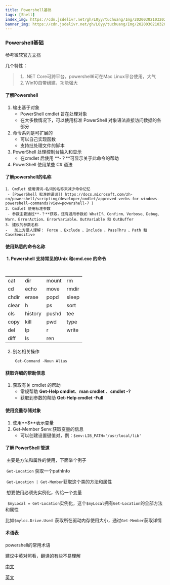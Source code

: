 ```yaml
---
title: Powershell基础
tags: [Shell]
index_img: https://cdn.jsdelivr.net/gh/L0yy/tuchuang/Img/20200302103202.png
banner_img: https://cdn.jsdelivr.net/gh/L0yy/tuchuang/Img/20200302103202.png
---
```






### Powershell基础

参考微软[官方文档]( https://docs.microsoft.com/zh-cn/powershell/scripting/how-to-use-docs?view=powershell-7 )

几个特性：

> 1. .NET Core可跨平台，powershell6可在Mac Linux平台使用，大气
> 2. Win10自带组建，功能强大



#### 了解Powershell

1. 输出基于对象
   - PowerShell cmdlet 旨在处理对象
   - 在大多数情况下，可以使用标准 PowerShell 对象语法直接访问数据的各部分
2. 命令系列是可扩展的
   - 可以自己实现函数
   - 支持批处理文件的脚本
3. PowerShell 处理控制台输入和显示
   - 在cmdlet 后使用 **-？**可显示关于此命令的帮助
4. PowerShell 使用某些 C# 语法

#### 了解powershell的名称

 	1. Cmdlet 使用谓词-名词的名称来减少命令记忆
     - [PowerShell 批准的谓词]( https://docs.microsoft.com/zh-cn/powershell/scripting/developer/cmdlet/approved-verbs-for-windows-powershell-commands?view=powershell-7 )
 	2. Cmdlet 使用标准参数
     - 参数主要通过**-？**获取，还有通用参数如 WhatIf、Confirm、Verbose、Debug、Warn、ErrorAction、ErrorVariable、OutVariable 和 OutBuffer
	3. 建议的参数名称
    -   加上方便人理解： Force 、Exclude 、Include 、PassThru 、Path 和 CaseSensitive 

#### 使用熟悉的命令名称

​	**1. Powershell 支持常见的Unix 和cmd.exe 的命令**

​	

|       |         |       |       |
| :---- | :------ | :---- | :---- |
| cat   | dir     | mount | rm    |
| cd    | echo    | move  | rmdir |
| chdir | erase   | popd  | sleep |
| clear | h       | ps    | sort  |
| cls   | history | pushd | tee   |
| copy  | kill    | pwd   | type  |
| del   | lp      | r     | write |
| diff  | ls      | ren   |       |

2. 别名相关操作

    ` Get-Command -Noun Alias`

#### 获取详细的帮助信息

1. 获取有关 cmdlet 的帮助
   - 常规帮助 **Get-Help cmdlet**、**man cmdlet** 、**cmdlet   -?** 
   - 获取到参数的帮助  **Get-Help cmdlet -Full** 

#### 使用变量存储对象

1. 使用**$**表示变量
2. Get-Member $env:获取变量的信息
    - 可以创建设置键值对，例：` $env:LIB_PATH='/usr/local/lib' `

####  了解 PowerShell 管道

​	主要是方法和属性的使用，下面举个例子

​	` Get-Location ` 获取一个pathInfo

​	`Get-Location | Get-Member`获取这个类的方法和属性

​	想要使用必须先实例化，传给一个变量

​	` $myLocal = Get-Location`实例化，这个`$myLocal`拥有`Get-Location`的全部方法和属性

​	比如`$myloc.Drive.Used `获取所在驱动内存使用大小，通过`Get-Member`获取详情



#### 术语表

powershell的常用术语

建议中英对照看，翻译的有些不易理解

[中文]( https://docs.microsoft.com/zh-cn/powershell/scripting/learn/windows-powershell-glossary?view=powershell-7 )

[英文](https://docs.microsoft.com/en-us/powershell/scripting/learn/windows-powershell-glossary?view=powershell-77)

